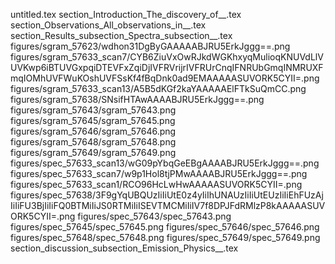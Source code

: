 untitled.tex
section_Introduction_The_discovery_of__.tex
section_Observations_All_observations_in__.tex
section_Results_subsection_Spectra_subsection__.tex
figures/sgram_57623/wdhon31DgByGAAAAABJRU5ErkJggg==.png
figures/sgram_57633_scan7/CYB6ZiuVxOwRJkdWGKhxyqMulioqKNUVdLlVUVKwp6iBTUVGxpqiDTEVFxZqiDjIVFRVrijrIVFRUrCnqIFNRUbGmqINMRUXFmqIOMhUVFWuKOshUVFSsKf4fBqDnk0ad9EMAAAAASUVORK5CYII=.png
figures/sgram_57633_scan13/A5B5dKGf2kaYAAAAAElFTkSuQmCC.png
figures/sgram_57638/SNsifHTAwAAAABJRU5ErkJggg==.png
figures/sgram_57643/sgram_57643.png
figures/sgram_57645/sgram_57645.png
figures/sgram_57646/sgram_57646.png
figures/sgram_57648/sgram_57648.png
figures/sgram_57649/sgram_57649.png
figures/spec_57633_scan13/wG09pYbqGeEBgAAAABJRU5ErkJggg==.png
figures/spec_57633_scan7/w9p1Hol8tjPMwAAAABJRU5ErkJggg==.png
figures/spec_57633_scan1/RCO96HcLwHwAAAAASUVORK5CYII=.png
figures/spec_57638/3F9gYqUBQUzIiIiUtE0z4yIiIhUNAUzIiIiUtEUzIiIiEhFUzAjIiIiFU3BjIiIiFQ0BTMiIiJS0RTMiIiISEVTMCMiIiIV7f8DPJFdRMlzP8kAAAAASUVORK5CYII=.png
figures/spec_57643/spec_57643.png
figures/spec_57645/spec_57645.png
figures/spec_57646/spec_57646.png
figures/spec_57648/spec_57648.png
figures/spec_57649/spec_57649.png
section_discussion_subsection_Emission_Physics__.tex
